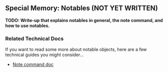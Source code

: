 Special Memory: Notables (NOT YET WRITTEN)
------------------------

**TODO: Write-up that explains notables in general, the note command, and how to use notables.**

### Related Technical Docs

If you want to read some more about notable objects, here are a few technical guides you might consider...

- [Note command doc](https://one.denizenscript.com/denizen/cmds/note)
